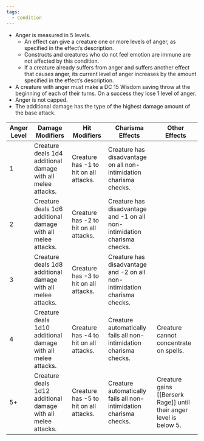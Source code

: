 ```yaml
---
tags:
  - Condition
---
```

- Anger is measured in 5 levels.
	- An effect can give a creature one or more levels of anger, as specified in the effect’s description. 
	- Constructs and creatures who do not feel emotion are immune are not affected by this condition.
	- If a creature already suffers from anger and suffers another effect that causes anger, its current level of anger increases by the amount specified in the effect’s description.
- A creature with anger must make a DC 15 Wisdom saving throw at the beginning of each of their turns. On a success they lose 1 level of anger.
- Anger is not capped.
- The additional damage has the type of the highest damage amount of the base attack.

| Anger Level | Damage Modifiers                                              | Hit Modifiers                          | Charisma Effects                                                          | Other Effects                                                       |
| ----------- | ------------------------------------------------------------- | -------------------------------------- | ------------------------------------------------------------------------- | ------------------------------------------------------------------- |
| 1           | Creature deals 1d4 additional damage with all melee attacks.  | Creature has -1 to hit on all attacks. | Creature has disadvantage on all non-intimidation charisma checks.        |                                                                     |
| 2           | Creature deals 1d6 additional damage with all melee attacks.  | Creature has -2 to hit on all attacks. | Creature has disadvantage and -1 on all non-intimidation charisma checks. |                                                                     |
| 3           | Creature deals 1d8 additional damage with all melee attacks.  | Creature has -3 to hit on all attacks. | Creature has disadvantage and -2 on all non-intimidation charisma checks. |                                                                     |
| 4           | Creature deals 1d10 additional damage with all melee attacks. | Creature has -4 to hit on all attacks. | Creature automatically fails all non-intimidation charisma checks.        | Creature cannot concentrate on spells.                              |
| 5+          | Creature deals 1d12 additional damage with all melee attacks. | Creature has -5 to hit on all attacks. | Creature automatically fails all non-intimidation charisma checks.        | Creature gains [[Berserk Rage]] until their anger level is below 5. |
